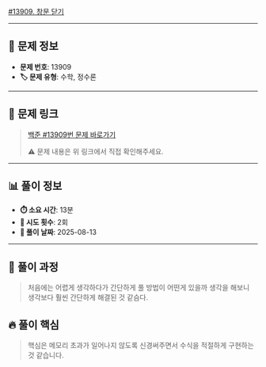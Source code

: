 [#13909. 창문 닫기](https://www.acmicpc.net/problem/13909)
<img src="https://static.solved.ac/tier_small/6.svg" width="16" height="16">

---

## 📍 문제 정보

- **문제 번호**: 13909
- **🏷️ 문제 유형**: 수학, 정수론

---

## 📝 문제 링크

> [백준 #13909번 문제 바로가기](https://www.acmicpc.net/problem/13909)
> 
> ⚠️ 문제 내용은 위 링크에서 직접 확인해주세요.

---

## 📊 풀이 정보

- **⏱️ 소요 시간**: 13분
- **🔄 시도 횟수**: 2회
- **📅 풀이 날짜**: 2025-08-13

---

## 💭 풀이 과정

> 처음에는 어렵게 생각하다가 간단하게 풀 방법이 어떤게 있을까 생각을 해보니 
생각보다 훨씬 간단하게 해결된 것 같슴다.

## 🔥 풀이 핵심

> 핵심은 메모리 초과가 일어나지 않도록 신경써주면서 수식을 적절하게 구현하는 것 같습니다.
